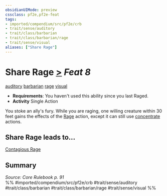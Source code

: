 ```yaml
---
obsidianUIMode: preview
cssclass: pf2e,pf2e-feat
tags:
- imported/compendium/src/pf2e/crb
- trait/sense/auditory
- trait/class/barbarian
- trait/class/barbarian/rage
- trait/sense/visual
aliases: ["Share Rage"]
---
```

# Share Rage  [>](chapter-9-playing-the-game.md#Actions "Single Action") *Feat 8*  
[auditory](auditory.md)  [barbarian](rules/traits/barbarian.md)  [rage](rules/traits/rage.md)  [visual](visual.md)  

- **Requirements**: You haven't used this ability since you last Raged.
- **Activity** Single Action

You stoke an ally's fury. While you are raging, one willing creature within 30 feet gains the effects of the [Rage](rules/actions/rage.md) action, except it can still use [concentrate](concentrate.md) actions.

## Share Rage leads to...

[Contagious Rage](contagious-rage.md)

## Summary

*Source: Core Rulebook p. 91*  
%% #imported/compendium/src/pf2e/crb #trait/sense/auditory #trait/class/barbarian #trait/class/barbarian/rage #trait/sense/visual %%